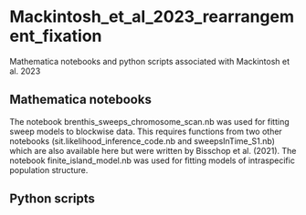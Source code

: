 # Mackintosh_et_al_2023_rearrangement_fixation
Mathematica notebooks and python scripts associated with Mackintosh et al. 2023

## Mathematica notebooks
The notebook brenthis_sweeps_chromosome_scan.nb was used for fitting sweep models to blockwise data. This requires functions from two other notebooks (sit.likelihood_inference_code.nb and sweepsInTime_S1.nb) which are also available here but were written by Bisschop et al. (2021). The notebook finite_island_model.nb was used for fitting models of intraspecific population structure.

## Python scripts
